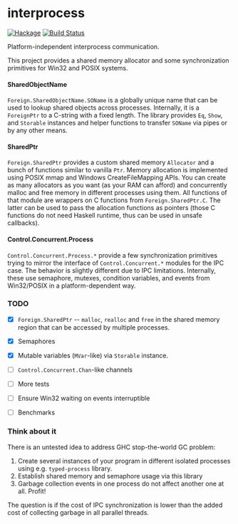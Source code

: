 # interprocess
[![Hackage](https://img.shields.io/hackage/v/interprocess.svg)](https://hackage.haskell.org/package/interprocess)
[![Build Status](https://app.travis-ci.com/achirkin/interprocess.svg)](http://app.travis-ci.com/achirkin/interprocess)

Platform-independent interprocess communication.

This project provides a shared memory allocator and some synchronization primitives
for Win32 and POSIX systems.


#### SharedObjectName

`Foreign.SharedObjectName.SOName` is a globally unique name that can be used to lookup
shared objects across processes.
Internally, it is a `ForeignPtr` to a C-string with a fixed length.
The library provides `Eq`, `Show`, and `Storable` instances and helper functions
to transfer `SOName` via pipes or by any other means.

#### SharedPtr

`Foreign.SharedPtr` provides a custom shared memory `Allocator` and a bunch of functions
similar to vanilla `Ptr`.
Memory allocation is implemented using POSIX mmap and Windows CreateFileMapping APIs.
You can create as many allocators as you want (as your RAM can afford) and
concurrently malloc and free memory in different processes using them.
All functions of that module are wrappers on C functions from `Foreign.SharedPtr.C`.
The latter can be used to pass the allocation functions as pointers
(those C functions do not need Haskell runtime, thus can be used in unsafe callbacks).

#### Control.Concurrent.Process

`Control.Concurrent.Process.*` provide a few synchronization primitives trying
to mirror the interface of `Control.Concurrent.*` modules for the IPC case.
The behavior is slightly different due to IPC limitations.
Internally, these use semaphore, mutexes, condition variables, and events
from Win32/POSIX in a platform-dependent way.

### TODO

  * [x] `Foreign.SharedPtr` -- `malloc`, `realloc` and `free` in the shared memory region
        that can be accessed by multiple processes.
  * [x] Semaphores
  * [x] Mutable variables (`MVar`-like) via `Storable` instance.
  * [ ] `Control.Concurrent.Chan`-like channels
  * [ ] More tests
  * [ ] Ensure Win32 waiting on events interruptible
  * [ ] Benchmarks


### Think about it

There is an untested idea to address GHC stop-the-world GC problem:

  1. Create several instances of your program in different isolated processes
     using e.g. `typed-process` library.
  2. Establish shared memory and semaphore usage via this library
  3. Garbage collection events in one process do not affect another one at all.
     Profit!

The question is if the cost of IPC synchronization is lower than the added
cost of collecting garbage in all parallel threads.

